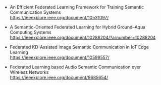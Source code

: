 + An Efficient Federated Learning Framework for Training Semantic Communication Systems  
https://ieeexplore.ieee.org/document/10531097/  

+ A Semantic-Oriented Federated Learning for Hybrid Ground–Aqua Computing Systems  
https://ieeexplore.ieee.org/document/10288204/?arnumber=10288204  

+ Federated KD-Assisted Image Semantic Communication in IoT Edge Learning  
https://ieeexplore.ieee.org/document/10599557/  

+ Federated Learning based Audio Semantic Communication over Wireless Networks  
https://ieeexplore.ieee.org/document/9685654/  


